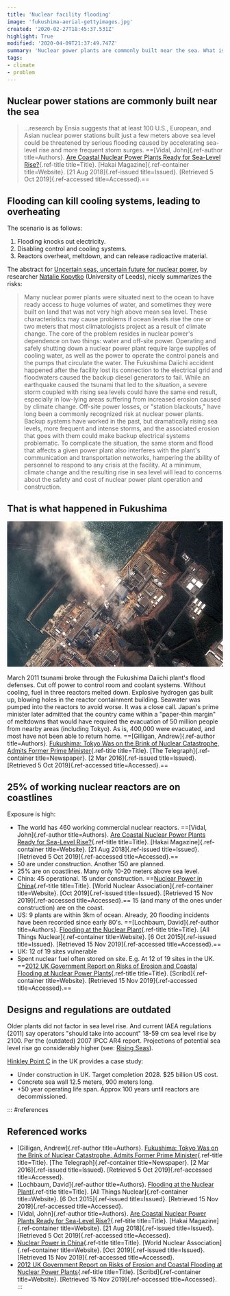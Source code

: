 ```yaml
---
title: 'Nuclear facility flooding'
image: 'fukushima-aerial-gettyimages.jpg'
created: '2020-02-27T18:45:37.531Z'
highlight: True
modified: '2020-04-09T21:37:49.747Z'
summary: 'Nuclear power plants are commonly built near the sea. What is their risk exposure to sea level rise and increasing storm severity?'
tags:
- climate
- problem
---
```



## Nuclear power stations are commonly built near the sea

> ...research by Ensia suggests that at least 100 U.S., European, and Asian nuclear power stations built just a few meters above sea level could be threatened by serious flooding caused by accelerating sea-level rise and more frequent storm surges. ==[Vidal, John]{.ref-author title=Authors}. [Are Coastal Nuclear Power Plants Ready for Sea-Level Rise?](https://www.hakaimagazine.com/features/are-coastal-nuclear-power-plants-ready-for-sea-level-rise/){.ref-title title=Title}. [Hakai Magazine]{.ref-container title=Website}. [21 Aug 2018]{.ref-issued title=Issued}. [Retrieved 5 Oct 2019]{.ref-accessed title=Accessed}.==

## Flooding can kill cooling systems, leading to overheating

The scenario is as follows:

1.  Flooding knocks out electricity.
2.  Disabling control and cooling systems.
3.  Reactors overheat, meltdown, and can release radioactive material.

The abstract for [Uncertain seas, uncertain future for nuclear power](https://www.tandfonline.com/doi/abs/10.1177/0096340215571905?journalCode=rbul20#abstract), by researcher [Natalie Kopytko](https://environment.leeds.ac.uk/see/staff/8889/dr-natalie-kopytko) (University of Leeds), nicely summarizes the risks:

> Many nuclear power plants were situated next to the ocean to have ready access to huge volumes of water, and sometimes they were built on land that was not very high above mean sea level. These characteristics may cause problems if ocean levels rise the one or two meters that most climatologists project as a result of climate change. The core of the problem resides in nuclear power's dependence on two things: water and off-site power. Operating and safely shutting down a nuclear power plant require large supplies of cooling water, as well as the power to operate the control panels and the pumps that circulate the water. The Fukushima Daiichi accident happened after the facility lost its connection to the electrical grid and floodwaters caused the backup diesel generators to fail. While an earthquake caused the tsunami that led to the situation, a severe storm coupled with rising sea levels could have the same end result, especially in low-lying areas suffering from increased erosion caused by climate change. Off-site power losses, or "station blackouts," have long been a commonly recognized risk at nuclear power plants. Backup systems have worked in the past, but dramatically rising sea levels, more frequent and intense storms, and the associated erosion that goes with them could make backup electrical systems problematic. To complicate the situation, the same storm and flood that affects a given power plant also interferes with the plant's communication and transportation networks, hampering the ability of personnel to respond to any crisis at the facility. At a minimum, climate change and the resulting rise in sea level will lead to concerns about the safety and cost of nuclear power plant operation and construction.

## That is what happened in Fukushima

![Aerial view of damage to the Fukushima nuclear power plant. Credit: Getty Images](../img/posts/fukushima-aerial-gettyimages.jpg "Photo")

March 2011 tsunami broke through the Fukushima Daiichi plant's flood defenses. Cut off power to control room and coolant systems. Without cooling, fuel in three reactors melted down. Explosive hydrogen gas built up, blowing holes in the reactor containment building. Seawater was pumped into the reactors to avoid worse. It was a close call. Japan's prime minister later admitted that the country came within a "paper-thin margin" of meltdowns that would have required the evacuation of 50 million people from nearby areas (including Tokyo). As is, 400,000 were evacuated, and most have not been able to return home. ==[Gilligan, Andrew]{.ref-author title=Authors}. [Fukushima: Tokyo Was on the Brink of Nuclear Catastrophe, Admits Former Prime Minister](https://www.telegraph.co.uk/news/worldnews/asia/japan/12184114/Fukushima-Tokyo-was-on-the-brink-of-nuclear-catastrophe-admits-former-prime-minister.html){.ref-title title=Title}. [The Telegraph]{.ref-container title=Newspaper}. [2 Mar 2016]{.ref-issued title=Issued}. [Retrieved 5 Oct 2019]{.ref-accessed title=Accessed}.==

## 25% of working nuclear reactors are on coastlines

Exposure is high:

-   The world has 460 working commercial nuclear reactors. ==[Vidal, John]{.ref-author title=Authors}. [Are Coastal Nuclear Power Plants Ready for Sea-Level Rise?](https://www.hakaimagazine.com/features/are-coastal-nuclear-power-plants-ready-for-sea-level-rise/){.ref-title title=Title}. [Hakai Magazine]{.ref-container title=Website}. [21 Aug 2018]{.ref-issued title=Issued}. [Retrieved 5 Oct 2019]{.ref-accessed title=Accessed}.==
-   50 are under construction. Another 150 are planned.
-   25% are on coastlines. Many only 10-20 meters above sea level.
-   China: 45 operational. 15 under construction. ==[Nuclear Power in China](https://www.world-nuclear.org/information-library/country-profiles/countries-a-f/china-nuclear-power.aspx){.ref-title title=Title}. [World Nuclear Association]{.ref-container title=Website}. [Oct 2019]{.ref-issued title=Issued}. [Retrieved 15 Nov 2019]{.ref-accessed title=Accessed}.== 15 (and many of the ones under construction) are on the coast.
-   US: 9 plants are within 3km of ocean. Already, 20 flooding incidents have been recorded since early 80's. ==[Lochbaum, David]{.ref-author title=Authors}. [Flooding at the Nuclear Plant](https://allthingsnuclear.org/dlochbaum/flooding-at-the-nuclear-plant){.ref-title title=Title}. [All Things Nuclear]{.ref-container title=Website}. [6 Oct 2015]{.ref-issued title=Issued}. [Retrieved 15 Nov 2019]{.ref-accessed title=Accessed}.==
-   UK: 12 of 19 sites vulnerable
-   Spent nuclear fuel often stored on site. E.g. At 12 of 19 sites in the UK. ==[2012 UK Government Report on Risks of Erosion and Coastal Flooding at Nuclear Power Plants](https://www.scribd.com/document/84289220/Nuclear-sites){.ref-title title=Title}. [Scribd]{.ref-container title=Website}. [Retrieved 15 Nov 2019]{.ref-accessed title=Accessed}.==

## Designs and regulations are outdated

Older plants did not factor in sea level rise. And current IAEA regulations (2011) say operators "should take into account" 18-59 cm sea level rise by 2100. Per the (outdated) 2007 IPCC AR4 report. Projections of potential sea level rise go considerably higher (see: [Rising Seas](/posts/rising-seas/)).

[Hinkley Point C](https://en.wikipedia.org/wiki/Hinkley_Point_C_nuclear_power_station) in the UK provides a case study:

-   Under construction in UK. Target completion 2028. \$25 billion US cost.
-   Concrete sea wall 12.5 meters, 900 meters long.
-   +50 year operating life span. Approx 100 years until reactors are decommissioned.

::: #references

## Referenced works
* [Gilligan, Andrew]{.ref-author title=Authors}. [Fukushima: Tokyo Was on the Brink of Nuclear Catastrophe, Admits Former Prime Minister](https://www.telegraph.co.uk/news/worldnews/asia/japan/12184114/Fukushima-Tokyo-was-on-the-brink-of-nuclear-catastrophe-admits-former-prime-minister.html){.ref-title title=Title}. [The Telegraph]{.ref-container title=Newspaper}. [2 Mar 2016]{.ref-issued title=Issued}. [Retrieved 5 Oct 2019]{.ref-accessed title=Accessed}.
* [Lochbaum, David]{.ref-author title=Authors}. [Flooding at the Nuclear Plant](https://allthingsnuclear.org/dlochbaum/flooding-at-the-nuclear-plant){.ref-title title=Title}. [All Things Nuclear]{.ref-container title=Website}. [6 Oct 2015]{.ref-issued title=Issued}. [Retrieved 15 Nov 2019]{.ref-accessed title=Accessed}.
* [Vidal, John]{.ref-author title=Authors}. [Are Coastal Nuclear Power Plants Ready for Sea-Level Rise?](https://www.hakaimagazine.com/features/are-coastal-nuclear-power-plants-ready-for-sea-level-rise/){.ref-title title=Title}. [Hakai Magazine]{.ref-container title=Website}. [21 Aug 2018]{.ref-issued title=Issued}. [Retrieved 5 Oct 2019]{.ref-accessed title=Accessed}.
* [Nuclear Power in China](https://www.world-nuclear.org/information-library/country-profiles/countries-a-f/china-nuclear-power.aspx){.ref-title title=Title}. [World Nuclear Association]{.ref-container title=Website}. [Oct 2019]{.ref-issued title=Issued}. [Retrieved 15 Nov 2019]{.ref-accessed title=Accessed}.
* [2012 UK Government Report on Risks of Erosion and Coastal Flooding at Nuclear Power Plants](https://www.scribd.com/document/84289220/Nuclear-sites){.ref-title title=Title}. [Scribd]{.ref-container title=Website}. [Retrieved 15 Nov 2019]{.ref-accessed title=Accessed}.
:::

